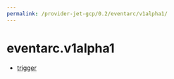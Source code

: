 ```yaml
---
permalink: /provider-jet-gcp/0.2/eventarc/v1alpha1/
---
```


# eventarc.v1alpha1



* [trigger](trigger.md)